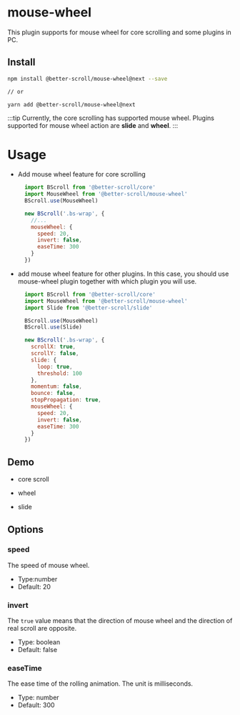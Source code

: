 # mouse-wheel

This plugin supports for mouse wheel for core scrolling and some plugins in PC.

## Install

```bash
npm install @better-scroll/mouse-wheel@next --save

// or

yarn add @better-scroll/mouse-wheel@next
```

:::tip
Currently, the core scrolling has supported mouse wheel.
Plugins supported for mouse wheel action are **slide** and **wheel**.
:::

# Usage

- Add mouse wheel feature for core scrolling

  ```js
    import BScroll from '@better-scroll/core'
    import MouseWheel from '@better-scroll/mouse-wheel'
    BScroll.use(MouseWheel)

    new BScroll('.bs-wrap', {
      //...
      mouseWheel: {
        speed: 20,
        invert: false,
        easeTime: 300
      }
    })
  ```

- add mouse wheel feature for other plugins. In this case, you should use mouse-wheel plugin together with which plugin you will use.

  ```js
    import BScroll from '@better-scroll/core'
    import MouseWheel from '@better-scroll/mouse-wheel'
    import Slide from '@better-scroll/slide'

    BScroll.use(MouseWheel)
    BScroll.use(Slide)

    new BScroll('.bs-wrap', {
      scrollX: true,
      scrollY: false,
      slide: {
        loop: true,
        threshold: 100
      },
      momentum: false,
      bounce: false,
      stopPropagation: true,
      mouseWheel: {
        speed: 20,
        invert: false,
        easeTime: 300
      }
    })
  ```

## Demo

- core scroll

  <demo :hide-qrcode="true">
    <template slot="code-template">
      <<< @/examples/vue/components/core/mouse-wheel.vue?template
    </template>
    <template slot="code-script">
      <<< @/examples/vue/components/core/mouse-wheel.vue?script
    </template>
    <template slot="code-style">
      <<< @/examples/vue/components/core/mouse-wheel.vue?style
    </template>
    <core-mouse-wheel slot="demo"></core-mouse-wheel>
  </demo>

- wheel

- slide

  <demo :hide-qrcode="true">
    <template slot="code-template">
      <<< @/examples/vue/components/slide/pc.vue?template
    </template>
    <template slot="code-script">
      <<< @/examples/vue/components/slide/pc.vue?script
    </template>
    <template slot="code-style">
      <<< @/examples/vue/components/slide/pc.vue?style
    </template>
    <slide-pc slot="demo"></slide-pc>
  </demo>

## Options

### speed

The speed of mouse wheel.

- Type:number
- Default: 20

### invert

The `true` value means that the direction of mouse wheel and the direction of real scroll are opposite.

- Type: boolean
- Default: false

### easeTime

The ease time of the rolling animation. The unit is milliseconds.

- Type: number
- Default: 300
